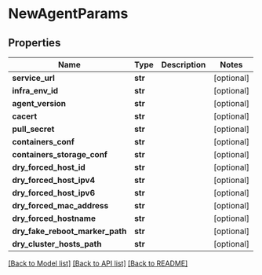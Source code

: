 # NewAgentParams

## Properties
Name | Type | Description | Notes
------------ | ------------- | ------------- | -------------
**service_url** | **str** |  | [optional] 
**infra_env_id** | **str** |  | [optional] 
**agent_version** | **str** |  | [optional] 
**cacert** | **str** |  | [optional] 
**pull_secret** | **str** |  | [optional] 
**containers_conf** | **str** |  | [optional] 
**containers_storage_conf** | **str** |  | [optional] 
**dry_forced_host_id** | **str** |  | [optional] 
**dry_forced_host_ipv4** | **str** |  | [optional] 
**dry_forced_host_ipv6** | **str** |  | [optional] 
**dry_forced_mac_address** | **str** |  | [optional] 
**dry_forced_hostname** | **str** |  | [optional] 
**dry_fake_reboot_marker_path** | **str** |  | [optional] 
**dry_cluster_hosts_path** | **str** |  | [optional] 

[[Back to Model list]](../README.md#documentation-for-models) [[Back to API list]](../README.md#documentation-for-api-endpoints) [[Back to README]](../README.md)


